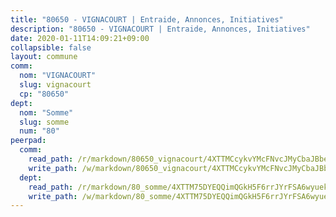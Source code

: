 ```yaml
---
title: "80650 - VIGNACOURT | Entraide, Annonces, Initiatives"
description: "80650 - VIGNACOURT | Entraide, Annonces, Initiatives"
date: 2020-01-11T14:09:21+09:00
collapsible: false
layout: commune
comm:
  nom: "VIGNACOURT"
  slug: vignacourt
  cp: "80650"
dept:
  nom: "Somme"
  slug: somme
  num: "80"
peerpad:
  comm:
    read_path: /r/markdown/80650_vignacourt/4XTTMCcykvYMcFNvcJMyCbaJBbefPkJX31tshowA1bkEzR1aL
    write_path: /w/markdown/80650_vignacourt/4XTTMCcykvYMcFNvcJMyCbaJBbefPkJX31tshowA1bkEzR1aL-K3TgUzNCdd2uAPJJx6BMUq5K2d6hZXYDt9awtRYyW1Aipcgj1YzgxXHMCbJ4owrTNdZ1m9LEWa2aSJhBDZamRcuSoQBCm9S6e3oFzVvWzsxwLT361rML19SbHa1M25J4U7rm9q2c
  dept:
    read_path: /r/markdown/80_somme/4XTTM75DYEQQimQGkH5F6rrJYrFSA6wyuekdgioEx7v45YjSw
    write_path: /w/markdown/80_somme/4XTTM75DYEQQimQGkH5F6rrJYrFSA6wyuekdgioEx7v45YjSw-K3TgTuB1DbUNHuFo9Fhh6JTUriPx8E5izGkmw9RSNTjUtMFPoZhqqp87szE8th3EytWSHGdhUuQUPjam8aJZh1SdH8pL3ibgUbMdNhU17kjAmSa49LMB2GjXvVwDVurE8mgce3XM
---
```


